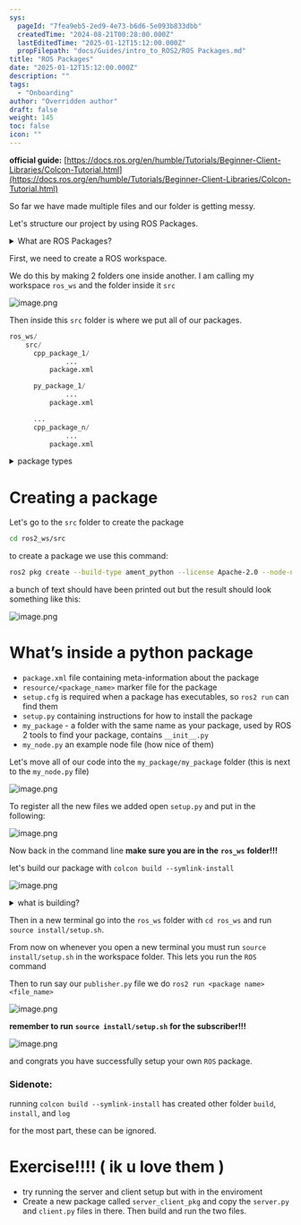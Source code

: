 ```yaml
---
sys:
  pageId: "7fea9eb5-2ed9-4e73-b6d6-5e093b833dbb"
  createdTime: "2024-08-21T00:28:00.000Z"
  lastEditedTime: "2025-01-12T15:12:00.000Z"
  propFilepath: "docs/Guides/intro_to_ROS2/ROS Packages.md"
title: "ROS Packages"
date: "2025-01-12T15:12:00.000Z"
description: ""
tags:
  - "Onboarding"
author: "Overridden author"
draft: false
weight: 145
toc: false
icon: ""
---
```


**official guide:** [https://docs.ros.org/en/humble/Tutorials/Beginner-Client-Libraries/Colcon-Tutorial.html](https://docs.ros.org/en/humble/Tutorials/Beginner-Client-Libraries/Colcon-Tutorial.html)

So far we have made multiple files and our folder is getting messy.

Let's structure our project by using ROS Packages.

<details>

<summary>What are ROS Packages?</summary>

ROS Packages are, as the name implies, packages of code that are highly sharable between ROS developers.

They consist of a folder, `package.xml` file, and source code

```python
      cpp_package_1/
		      ... imagine much code files here ..
          package.xml
```

</details>

First, we need to create a ROS workspace.

We do this by making 2 folders one inside another. I am calling my workspace `ros_ws` and the folder inside it `src`

![image.png](https://prod-files-secure.s3.us-west-2.amazonaws.com/d518164a-d88e-44d1-a4ee-3adb3bd8bce0/70706947-fd18-4537-a67b-e12946812d31/image.png?X-Amz-Algorithm=AWS4-HMAC-SHA256&X-Amz-Content-Sha256=UNSIGNED-PAYLOAD&X-Amz-Credential=ASIAZI2LB466U5UOBIVY%2F20250606%2Fus-west-2%2Fs3%2Faws4_request&X-Amz-Date=20250606T121554Z&X-Amz-Expires=3600&X-Amz-Security-Token=IQoJb3JpZ2luX2VjEIP%2F%2F%2F%2F%2F%2F%2F%2F%2F%2FwEaCXVzLXdlc3QtMiJGMEQCIEvUkP96LZ2t49yE4WmRzvCXjWEVa85ikbDhpp%2Bj4oJiAiA8Nz5TbVc87Y6sIz%2BzGOz99kAuzmAFsFEd%2BtYBAFjdQyr%2FAwhcEAAaDDYzNzQyMzE4MzgwNSIMs1iHfl1yRvNpmMiIKtwDx7slEfm%2F4%2FA%2F6kJf1jSr9iuazuEjQCuNTHRaFGU1oamOj7tKsYJ1ZBrYGcI325odyPeM4CiZ8WuU9oeyQFqTMkeQoEntHatJZZ%2Bh8fcC1hkOzy2H9XHu5MotdyyLILty1ZQYnXjpctk39Wkx1Hd6G%2BaLf4WqMs4C9oGgA6IGrZz%2B52XKKHAbPr8qi6FxesVYeVhFIe4XHVbK3Bif56c4JMF4skneJn7E9b8GhVAoGgSJ8Wc1lV3vgeRNpIdZB5engaxAv1QBCusIRarAJK84qoltheBwm1ZtamedchWxJpHlpxPCD9jDp6kYUenEQn%2FtaCxxbM6ZnKGf%2FAjFgqeyfNefP0XxyfrBuKrUtWYN%2Bx24m03Xd6OTADeaBVIRsdh57h%2FxshPBppDHt0xjBzEQuz2Q8Z1zqjbXDjBcLeHImeP%2FnccA8lQsXNHvSdw7vwW1X6%2FBGK2U8Y8U3SnliXoBpQ2rVmR36wGcO36ht7iQ9ZubaWbsrrWfCyjccbh7G9slexLCYTyE%2BWK7Ozczms3GdalbfF1RfAZ2Xd2rF2Df6bXtoqedGSUc9M3iC3C6c%2B0WPWsx%2Fk6vk89GCImNjzjeV6lWUBrpBC5jkV9VANSlK00QMbLz66gwZu0kyZkwuIaLwgY6pgE7apYXYfbUM5urj9AyW1kUuN%2BpoJ6JpdaaFo8LvKWapflRDIsKlrlceiKIbiPQkOa0ZyNLHms0YGxokZo0%2BLNn6QkqZdrbmWflaSwn9t4QAWWlVG%2FCgVctn1%2Bf7sFEmvnQQ%2Fi7wbwAfnXRKOAX7aWmPNZnHQIdOeJdXYl75OoxyrXwjTyH4bjK0uOE5%2Bx28LdHl6AAe%2BRN2M2AGHtdQ%2FYZW2tQdUhv&X-Amz-Signature=8a89ca22e24c9340fe315a2317ed4928a407b6a40953d47b78ef4dfea938d1ce&X-Amz-SignedHeaders=host&x-id=GetObject)

Then inside this `src` folder is where we put all of our packages.

```python
ros_ws/
    src/
      cpp_package_1/
		      ...
          package.xml

      py_package_1/
		      ...
          package.xml

      ...
      cpp_package_n/
		      ...
          package.xml

```

<details>

<summary>package types</summary>

packages can be either `C++` or python.

the intern file structure is different for each but for this guide we will stick to creating python packages

</details>

# Creating a package

Let's go to the `src` folder to create the package

```bash
cd ros2_ws/src
```

to create a package we use this command:

```bash
ros2 pkg create --build-type ament_python --license Apache-2.0 --node-name my_node my_package
```

a bunch of text should have been printed out but the result should look something like this:

![image.png](https://prod-files-secure.s3.us-west-2.amazonaws.com/d518164a-d88e-44d1-a4ee-3adb3bd8bce0/e6cf1e3f-8512-4a3e-b131-079f800bf3e8/image.png?X-Amz-Algorithm=AWS4-HMAC-SHA256&X-Amz-Content-Sha256=UNSIGNED-PAYLOAD&X-Amz-Credential=ASIAZI2LB466U5UOBIVY%2F20250606%2Fus-west-2%2Fs3%2Faws4_request&X-Amz-Date=20250606T121554Z&X-Amz-Expires=3600&X-Amz-Security-Token=IQoJb3JpZ2luX2VjEIP%2F%2F%2F%2F%2F%2F%2F%2F%2F%2FwEaCXVzLXdlc3QtMiJGMEQCIEvUkP96LZ2t49yE4WmRzvCXjWEVa85ikbDhpp%2Bj4oJiAiA8Nz5TbVc87Y6sIz%2BzGOz99kAuzmAFsFEd%2BtYBAFjdQyr%2FAwhcEAAaDDYzNzQyMzE4MzgwNSIMs1iHfl1yRvNpmMiIKtwDx7slEfm%2F4%2FA%2F6kJf1jSr9iuazuEjQCuNTHRaFGU1oamOj7tKsYJ1ZBrYGcI325odyPeM4CiZ8WuU9oeyQFqTMkeQoEntHatJZZ%2Bh8fcC1hkOzy2H9XHu5MotdyyLILty1ZQYnXjpctk39Wkx1Hd6G%2BaLf4WqMs4C9oGgA6IGrZz%2B52XKKHAbPr8qi6FxesVYeVhFIe4XHVbK3Bif56c4JMF4skneJn7E9b8GhVAoGgSJ8Wc1lV3vgeRNpIdZB5engaxAv1QBCusIRarAJK84qoltheBwm1ZtamedchWxJpHlpxPCD9jDp6kYUenEQn%2FtaCxxbM6ZnKGf%2FAjFgqeyfNefP0XxyfrBuKrUtWYN%2Bx24m03Xd6OTADeaBVIRsdh57h%2FxshPBppDHt0xjBzEQuz2Q8Z1zqjbXDjBcLeHImeP%2FnccA8lQsXNHvSdw7vwW1X6%2FBGK2U8Y8U3SnliXoBpQ2rVmR36wGcO36ht7iQ9ZubaWbsrrWfCyjccbh7G9slexLCYTyE%2BWK7Ozczms3GdalbfF1RfAZ2Xd2rF2Df6bXtoqedGSUc9M3iC3C6c%2B0WPWsx%2Fk6vk89GCImNjzjeV6lWUBrpBC5jkV9VANSlK00QMbLz66gwZu0kyZkwuIaLwgY6pgE7apYXYfbUM5urj9AyW1kUuN%2BpoJ6JpdaaFo8LvKWapflRDIsKlrlceiKIbiPQkOa0ZyNLHms0YGxokZo0%2BLNn6QkqZdrbmWflaSwn9t4QAWWlVG%2FCgVctn1%2Bf7sFEmvnQQ%2Fi7wbwAfnXRKOAX7aWmPNZnHQIdOeJdXYl75OoxyrXwjTyH4bjK0uOE5%2Bx28LdHl6AAe%2BRN2M2AGHtdQ%2FYZW2tQdUhv&X-Amz-Signature=9120fcb9d530d05eb760fbe56288c8b5129f6ab3ecc0cdcbc772a36ad2e22e82&X-Amz-SignedHeaders=host&x-id=GetObject)

# What’s inside a python package

- `package.xml` file containing meta-information about the package
- `resource/<package_name>` marker file for the package
- `setup.cfg` is required when a package has executables, so `ros2 run` can find them
- `setup.py` containing instructions for how to install the package
- `my_package` - a folder with the same name as your package, used by ROS 2 tools to find your package, contains `__init__.py`
- `my_node.py` an example node file (how nice of them)

Let's move all of our code into the `my_package/my_package` folder (this is next to the `my_node.py` file)

![image.png](https://prod-files-secure.s3.us-west-2.amazonaws.com/d518164a-d88e-44d1-a4ee-3adb3bd8bce0/9ce58f11-0da9-4d3e-b86d-506a9685d378/image.png?X-Amz-Algorithm=AWS4-HMAC-SHA256&X-Amz-Content-Sha256=UNSIGNED-PAYLOAD&X-Amz-Credential=ASIAZI2LB466U5UOBIVY%2F20250606%2Fus-west-2%2Fs3%2Faws4_request&X-Amz-Date=20250606T121554Z&X-Amz-Expires=3600&X-Amz-Security-Token=IQoJb3JpZ2luX2VjEIP%2F%2F%2F%2F%2F%2F%2F%2F%2F%2FwEaCXVzLXdlc3QtMiJGMEQCIEvUkP96LZ2t49yE4WmRzvCXjWEVa85ikbDhpp%2Bj4oJiAiA8Nz5TbVc87Y6sIz%2BzGOz99kAuzmAFsFEd%2BtYBAFjdQyr%2FAwhcEAAaDDYzNzQyMzE4MzgwNSIMs1iHfl1yRvNpmMiIKtwDx7slEfm%2F4%2FA%2F6kJf1jSr9iuazuEjQCuNTHRaFGU1oamOj7tKsYJ1ZBrYGcI325odyPeM4CiZ8WuU9oeyQFqTMkeQoEntHatJZZ%2Bh8fcC1hkOzy2H9XHu5MotdyyLILty1ZQYnXjpctk39Wkx1Hd6G%2BaLf4WqMs4C9oGgA6IGrZz%2B52XKKHAbPr8qi6FxesVYeVhFIe4XHVbK3Bif56c4JMF4skneJn7E9b8GhVAoGgSJ8Wc1lV3vgeRNpIdZB5engaxAv1QBCusIRarAJK84qoltheBwm1ZtamedchWxJpHlpxPCD9jDp6kYUenEQn%2FtaCxxbM6ZnKGf%2FAjFgqeyfNefP0XxyfrBuKrUtWYN%2Bx24m03Xd6OTADeaBVIRsdh57h%2FxshPBppDHt0xjBzEQuz2Q8Z1zqjbXDjBcLeHImeP%2FnccA8lQsXNHvSdw7vwW1X6%2FBGK2U8Y8U3SnliXoBpQ2rVmR36wGcO36ht7iQ9ZubaWbsrrWfCyjccbh7G9slexLCYTyE%2BWK7Ozczms3GdalbfF1RfAZ2Xd2rF2Df6bXtoqedGSUc9M3iC3C6c%2B0WPWsx%2Fk6vk89GCImNjzjeV6lWUBrpBC5jkV9VANSlK00QMbLz66gwZu0kyZkwuIaLwgY6pgE7apYXYfbUM5urj9AyW1kUuN%2BpoJ6JpdaaFo8LvKWapflRDIsKlrlceiKIbiPQkOa0ZyNLHms0YGxokZo0%2BLNn6QkqZdrbmWflaSwn9t4QAWWlVG%2FCgVctn1%2Bf7sFEmvnQQ%2Fi7wbwAfnXRKOAX7aWmPNZnHQIdOeJdXYl75OoxyrXwjTyH4bjK0uOE5%2Bx28LdHl6AAe%2BRN2M2AGHtdQ%2FYZW2tQdUhv&X-Amz-Signature=78f400a2e316b6e3792f9c421341979104a5e92d2e2783c3281e5d88ebe0642a&X-Amz-SignedHeaders=host&x-id=GetObject)

To register all the new files we added open `setup.py` and put in the following:

![image.png](https://prod-files-secure.s3.us-west-2.amazonaws.com/d518164a-d88e-44d1-a4ee-3adb3bd8bce0/1cd7c262-4cae-4496-9d75-c178537d24a2/image.png?X-Amz-Algorithm=AWS4-HMAC-SHA256&X-Amz-Content-Sha256=UNSIGNED-PAYLOAD&X-Amz-Credential=ASIAZI2LB466U5UOBIVY%2F20250606%2Fus-west-2%2Fs3%2Faws4_request&X-Amz-Date=20250606T121554Z&X-Amz-Expires=3600&X-Amz-Security-Token=IQoJb3JpZ2luX2VjEIP%2F%2F%2F%2F%2F%2F%2F%2F%2F%2FwEaCXVzLXdlc3QtMiJGMEQCIEvUkP96LZ2t49yE4WmRzvCXjWEVa85ikbDhpp%2Bj4oJiAiA8Nz5TbVc87Y6sIz%2BzGOz99kAuzmAFsFEd%2BtYBAFjdQyr%2FAwhcEAAaDDYzNzQyMzE4MzgwNSIMs1iHfl1yRvNpmMiIKtwDx7slEfm%2F4%2FA%2F6kJf1jSr9iuazuEjQCuNTHRaFGU1oamOj7tKsYJ1ZBrYGcI325odyPeM4CiZ8WuU9oeyQFqTMkeQoEntHatJZZ%2Bh8fcC1hkOzy2H9XHu5MotdyyLILty1ZQYnXjpctk39Wkx1Hd6G%2BaLf4WqMs4C9oGgA6IGrZz%2B52XKKHAbPr8qi6FxesVYeVhFIe4XHVbK3Bif56c4JMF4skneJn7E9b8GhVAoGgSJ8Wc1lV3vgeRNpIdZB5engaxAv1QBCusIRarAJK84qoltheBwm1ZtamedchWxJpHlpxPCD9jDp6kYUenEQn%2FtaCxxbM6ZnKGf%2FAjFgqeyfNefP0XxyfrBuKrUtWYN%2Bx24m03Xd6OTADeaBVIRsdh57h%2FxshPBppDHt0xjBzEQuz2Q8Z1zqjbXDjBcLeHImeP%2FnccA8lQsXNHvSdw7vwW1X6%2FBGK2U8Y8U3SnliXoBpQ2rVmR36wGcO36ht7iQ9ZubaWbsrrWfCyjccbh7G9slexLCYTyE%2BWK7Ozczms3GdalbfF1RfAZ2Xd2rF2Df6bXtoqedGSUc9M3iC3C6c%2B0WPWsx%2Fk6vk89GCImNjzjeV6lWUBrpBC5jkV9VANSlK00QMbLz66gwZu0kyZkwuIaLwgY6pgE7apYXYfbUM5urj9AyW1kUuN%2BpoJ6JpdaaFo8LvKWapflRDIsKlrlceiKIbiPQkOa0ZyNLHms0YGxokZo0%2BLNn6QkqZdrbmWflaSwn9t4QAWWlVG%2FCgVctn1%2Bf7sFEmvnQQ%2Fi7wbwAfnXRKOAX7aWmPNZnHQIdOeJdXYl75OoxyrXwjTyH4bjK0uOE5%2Bx28LdHl6AAe%2BRN2M2AGHtdQ%2FYZW2tQdUhv&X-Amz-Signature=244f859d1794a9ee90fea7c1d933c76b006ed1e7938a8dc1fda0e2f8ef6667a2&X-Amz-SignedHeaders=host&x-id=GetObject)

Now back in the command line **make sure you are in the** **`ros_ws`** **folder!!!**

let's build our package with `colcon build --symlink-install`

![image.png](https://prod-files-secure.s3.us-west-2.amazonaws.com/d518164a-d88e-44d1-a4ee-3adb3bd8bce0/2f2a0d27-b173-48fd-b189-5f5c0ce65619/image.png?X-Amz-Algorithm=AWS4-HMAC-SHA256&X-Amz-Content-Sha256=UNSIGNED-PAYLOAD&X-Amz-Credential=ASIAZI2LB466U5UOBIVY%2F20250606%2Fus-west-2%2Fs3%2Faws4_request&X-Amz-Date=20250606T121554Z&X-Amz-Expires=3600&X-Amz-Security-Token=IQoJb3JpZ2luX2VjEIP%2F%2F%2F%2F%2F%2F%2F%2F%2F%2FwEaCXVzLXdlc3QtMiJGMEQCIEvUkP96LZ2t49yE4WmRzvCXjWEVa85ikbDhpp%2Bj4oJiAiA8Nz5TbVc87Y6sIz%2BzGOz99kAuzmAFsFEd%2BtYBAFjdQyr%2FAwhcEAAaDDYzNzQyMzE4MzgwNSIMs1iHfl1yRvNpmMiIKtwDx7slEfm%2F4%2FA%2F6kJf1jSr9iuazuEjQCuNTHRaFGU1oamOj7tKsYJ1ZBrYGcI325odyPeM4CiZ8WuU9oeyQFqTMkeQoEntHatJZZ%2Bh8fcC1hkOzy2H9XHu5MotdyyLILty1ZQYnXjpctk39Wkx1Hd6G%2BaLf4WqMs4C9oGgA6IGrZz%2B52XKKHAbPr8qi6FxesVYeVhFIe4XHVbK3Bif56c4JMF4skneJn7E9b8GhVAoGgSJ8Wc1lV3vgeRNpIdZB5engaxAv1QBCusIRarAJK84qoltheBwm1ZtamedchWxJpHlpxPCD9jDp6kYUenEQn%2FtaCxxbM6ZnKGf%2FAjFgqeyfNefP0XxyfrBuKrUtWYN%2Bx24m03Xd6OTADeaBVIRsdh57h%2FxshPBppDHt0xjBzEQuz2Q8Z1zqjbXDjBcLeHImeP%2FnccA8lQsXNHvSdw7vwW1X6%2FBGK2U8Y8U3SnliXoBpQ2rVmR36wGcO36ht7iQ9ZubaWbsrrWfCyjccbh7G9slexLCYTyE%2BWK7Ozczms3GdalbfF1RfAZ2Xd2rF2Df6bXtoqedGSUc9M3iC3C6c%2B0WPWsx%2Fk6vk89GCImNjzjeV6lWUBrpBC5jkV9VANSlK00QMbLz66gwZu0kyZkwuIaLwgY6pgE7apYXYfbUM5urj9AyW1kUuN%2BpoJ6JpdaaFo8LvKWapflRDIsKlrlceiKIbiPQkOa0ZyNLHms0YGxokZo0%2BLNn6QkqZdrbmWflaSwn9t4QAWWlVG%2FCgVctn1%2Bf7sFEmvnQQ%2Fi7wbwAfnXRKOAX7aWmPNZnHQIdOeJdXYl75OoxyrXwjTyH4bjK0uOE5%2Bx28LdHl6AAe%2BRN2M2AGHtdQ%2FYZW2tQdUhv&X-Amz-Signature=ff7c04d3517e8db5ad45e31260854a6f6408e5823b5b4bdc2e6994513914f94a&X-Amz-SignedHeaders=host&x-id=GetObject)

<details>

<summary>what is building?</summary>

if you are a CS major at Rose-Hulman you will learn the answer to this in CSSE132

but TLDR; is it combines all the code files into one program that can be run easily 

</details>

Then in a new terminal go into the `ros_ws` folder with `cd ros_ws` and run `source install/setup.sh`. 

From now on whenever you open a new terminal you must run `source install/setup.sh` in the workspace folder. This lets you run the `ROS` command

Then to run say our `publisher.py` file we do `ros2 run <package name> <file_name>`

![image.png](https://prod-files-secure.s3.us-west-2.amazonaws.com/d518164a-d88e-44d1-a4ee-3adb3bd8bce0/4f4b1219-3a44-4632-aa0a-ce3471699f59/image.png?X-Amz-Algorithm=AWS4-HMAC-SHA256&X-Amz-Content-Sha256=UNSIGNED-PAYLOAD&X-Amz-Credential=ASIAZI2LB466U5UOBIVY%2F20250606%2Fus-west-2%2Fs3%2Faws4_request&X-Amz-Date=20250606T121554Z&X-Amz-Expires=3600&X-Amz-Security-Token=IQoJb3JpZ2luX2VjEIP%2F%2F%2F%2F%2F%2F%2F%2F%2F%2FwEaCXVzLXdlc3QtMiJGMEQCIEvUkP96LZ2t49yE4WmRzvCXjWEVa85ikbDhpp%2Bj4oJiAiA8Nz5TbVc87Y6sIz%2BzGOz99kAuzmAFsFEd%2BtYBAFjdQyr%2FAwhcEAAaDDYzNzQyMzE4MzgwNSIMs1iHfl1yRvNpmMiIKtwDx7slEfm%2F4%2FA%2F6kJf1jSr9iuazuEjQCuNTHRaFGU1oamOj7tKsYJ1ZBrYGcI325odyPeM4CiZ8WuU9oeyQFqTMkeQoEntHatJZZ%2Bh8fcC1hkOzy2H9XHu5MotdyyLILty1ZQYnXjpctk39Wkx1Hd6G%2BaLf4WqMs4C9oGgA6IGrZz%2B52XKKHAbPr8qi6FxesVYeVhFIe4XHVbK3Bif56c4JMF4skneJn7E9b8GhVAoGgSJ8Wc1lV3vgeRNpIdZB5engaxAv1QBCusIRarAJK84qoltheBwm1ZtamedchWxJpHlpxPCD9jDp6kYUenEQn%2FtaCxxbM6ZnKGf%2FAjFgqeyfNefP0XxyfrBuKrUtWYN%2Bx24m03Xd6OTADeaBVIRsdh57h%2FxshPBppDHt0xjBzEQuz2Q8Z1zqjbXDjBcLeHImeP%2FnccA8lQsXNHvSdw7vwW1X6%2FBGK2U8Y8U3SnliXoBpQ2rVmR36wGcO36ht7iQ9ZubaWbsrrWfCyjccbh7G9slexLCYTyE%2BWK7Ozczms3GdalbfF1RfAZ2Xd2rF2Df6bXtoqedGSUc9M3iC3C6c%2B0WPWsx%2Fk6vk89GCImNjzjeV6lWUBrpBC5jkV9VANSlK00QMbLz66gwZu0kyZkwuIaLwgY6pgE7apYXYfbUM5urj9AyW1kUuN%2BpoJ6JpdaaFo8LvKWapflRDIsKlrlceiKIbiPQkOa0ZyNLHms0YGxokZo0%2BLNn6QkqZdrbmWflaSwn9t4QAWWlVG%2FCgVctn1%2Bf7sFEmvnQQ%2Fi7wbwAfnXRKOAX7aWmPNZnHQIdOeJdXYl75OoxyrXwjTyH4bjK0uOE5%2Bx28LdHl6AAe%2BRN2M2AGHtdQ%2FYZW2tQdUhv&X-Amz-Signature=07aaacc26765be2d3e99163573cf910fd90de62e3b6e798de9453b034887e206&X-Amz-SignedHeaders=host&x-id=GetObject)

**remember to run** **`source install/setup.sh`** **for the subscriber!!!**

![image.png](https://prod-files-secure.s3.us-west-2.amazonaws.com/d518164a-d88e-44d1-a4ee-3adb3bd8bce0/02121119-dad4-49ec-8356-c956108b4243/image.png?X-Amz-Algorithm=AWS4-HMAC-SHA256&X-Amz-Content-Sha256=UNSIGNED-PAYLOAD&X-Amz-Credential=ASIAZI2LB466U5UOBIVY%2F20250606%2Fus-west-2%2Fs3%2Faws4_request&X-Amz-Date=20250606T121554Z&X-Amz-Expires=3600&X-Amz-Security-Token=IQoJb3JpZ2luX2VjEIP%2F%2F%2F%2F%2F%2F%2F%2F%2F%2FwEaCXVzLXdlc3QtMiJGMEQCIEvUkP96LZ2t49yE4WmRzvCXjWEVa85ikbDhpp%2Bj4oJiAiA8Nz5TbVc87Y6sIz%2BzGOz99kAuzmAFsFEd%2BtYBAFjdQyr%2FAwhcEAAaDDYzNzQyMzE4MzgwNSIMs1iHfl1yRvNpmMiIKtwDx7slEfm%2F4%2FA%2F6kJf1jSr9iuazuEjQCuNTHRaFGU1oamOj7tKsYJ1ZBrYGcI325odyPeM4CiZ8WuU9oeyQFqTMkeQoEntHatJZZ%2Bh8fcC1hkOzy2H9XHu5MotdyyLILty1ZQYnXjpctk39Wkx1Hd6G%2BaLf4WqMs4C9oGgA6IGrZz%2B52XKKHAbPr8qi6FxesVYeVhFIe4XHVbK3Bif56c4JMF4skneJn7E9b8GhVAoGgSJ8Wc1lV3vgeRNpIdZB5engaxAv1QBCusIRarAJK84qoltheBwm1ZtamedchWxJpHlpxPCD9jDp6kYUenEQn%2FtaCxxbM6ZnKGf%2FAjFgqeyfNefP0XxyfrBuKrUtWYN%2Bx24m03Xd6OTADeaBVIRsdh57h%2FxshPBppDHt0xjBzEQuz2Q8Z1zqjbXDjBcLeHImeP%2FnccA8lQsXNHvSdw7vwW1X6%2FBGK2U8Y8U3SnliXoBpQ2rVmR36wGcO36ht7iQ9ZubaWbsrrWfCyjccbh7G9slexLCYTyE%2BWK7Ozczms3GdalbfF1RfAZ2Xd2rF2Df6bXtoqedGSUc9M3iC3C6c%2B0WPWsx%2Fk6vk89GCImNjzjeV6lWUBrpBC5jkV9VANSlK00QMbLz66gwZu0kyZkwuIaLwgY6pgE7apYXYfbUM5urj9AyW1kUuN%2BpoJ6JpdaaFo8LvKWapflRDIsKlrlceiKIbiPQkOa0ZyNLHms0YGxokZo0%2BLNn6QkqZdrbmWflaSwn9t4QAWWlVG%2FCgVctn1%2Bf7sFEmvnQQ%2Fi7wbwAfnXRKOAX7aWmPNZnHQIdOeJdXYl75OoxyrXwjTyH4bjK0uOE5%2Bx28LdHl6AAe%2BRN2M2AGHtdQ%2FYZW2tQdUhv&X-Amz-Signature=715a72d761af9afa5c869941b6afffcdfe51c50dcba1dda2d1abcc7a4cd3a721&X-Amz-SignedHeaders=host&x-id=GetObject)

and congrats you have successfully setup your own `ROS` package.

### Sidenote:

running `colcon build --symlink-install` has created other folder `build`, `install`, and `log`

for the most part, these can be ignored.

# Exercise!!!! ( ik u love them )

- try running the server and client setup but with in the enviroment
- Create a new package called `server_client_pkg` and copy the `server.py` and `client.py` files in there. Then build and run the two files.
